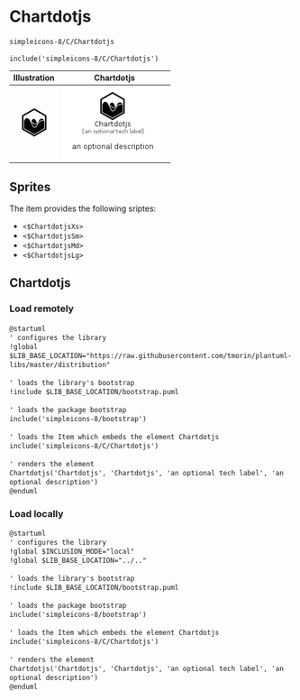 # Chartdotjs


```text
simpleicons-8/C/Chartdotjs
```

```text
include('simpleicons-8/C/Chartdotjs')
```



| Illustration | Chartdotjs |
| :---: | :---: |
| ![illustration for Illustration](../../simpleicons-8/C/Chartdotjs.png) | ![illustration for Chartdotjs](../../simpleicons-8/C/Chartdotjs.Local.png) |



## Sprites
The item provides the following sriptes:

- `<$ChartdotjsXs>`
- `<$ChartdotjsSm>`
- `<$ChartdotjsMd>`
- `<$ChartdotjsLg>`





## Chartdotjs

### Load remotely
```plantuml
@startuml
' configures the library
!global $LIB_BASE_LOCATION="https://raw.githubusercontent.com/tmorin/plantuml-libs/master/distribution"

' loads the library's bootstrap
!include $LIB_BASE_LOCATION/bootstrap.puml

' loads the package bootstrap
include('simpleicons-8/bootstrap')

' loads the Item which embeds the element Chartdotjs
include('simpleicons-8/C/Chartdotjs')

' renders the element
Chartdotjs('Chartdotjs', 'Chartdotjs', 'an optional tech label', 'an optional description')
@enduml
```

### Load locally
```plantuml
@startuml
' configures the library
!global $INCLUSION_MODE="local"
!global $LIB_BASE_LOCATION="../.."

' loads the library's bootstrap
!include $LIB_BASE_LOCATION/bootstrap.puml

' loads the package bootstrap
include('simpleicons-8/bootstrap')

' loads the Item which embeds the element Chartdotjs
include('simpleicons-8/C/Chartdotjs')

' renders the element
Chartdotjs('Chartdotjs', 'Chartdotjs', 'an optional tech label', 'an optional description')
@enduml
```

